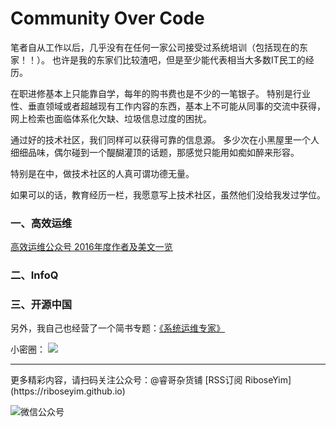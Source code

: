# Community Over Code

笔者自从工作以后，几乎没有在任何一家公司接受过系统培训（包括现在的东家！！）。
也许是我的东家们比较渣吧，但是至少能代表相当大多数IT民工的经历。

在职进修基本上只能靠自学，每年的购书费也是不少的一笔银子。
特别是行业性、垂直领域或者超越现有工作内容的东西，基本上不可能从同事的交流中获得，
网上检索也面临体系化欠缺、垃圾信息过度的困扰。

通过好的技术社区，我们同样可以获得可靠的信息源。
多少次在小黑屋里一个人细细品味，偶尔碰到一个醍醐灌顶的话题，那感觉只能用如痴如醉来形容。

特别是在中，做技术社区的人真可谓功德无量。

如果可以的话，教育经历一栏，我愿意写上技术社区，虽然他们没给我发过学位。

### 一、高效运维

[高效运维公众号 2016年度作者及美文一览](https://mp.weixin.qq.com/s?__biz=MzA4Nzg5Nzc5OA==&mid=2651663680&idx=1&sn=04c1239f098db6310a9b41641d78d03f&chksm=8bcbeee9bcbc67ff89a958340ba78983b85d9975efb462dc89cf6706dedab7f11c53e80cf1c1&scene=0&key=81e78a55b343bcb1d28c5315fbc7b30dae79964bd70692f4ff08248fde62b03bc820b5109bba5e5fc293b68d67f82a5c5b2c0ad93e21e52968fea44b8b329dce61613695766fb99aa73a7a46d29abc4c&ascene=0&uin=Mjg2OTA0MDQ4Mg%3D%3D)

### 二、InfoQ

### 三、开源中国


另外，我自己也经营了一个简书专题：[《系统运维专家》](http://www.jianshu.com/c/9a817d8a67ea)

小密圈：
![](http://o8m8ngokc.bkt.clouddn.com/riboseyim_id_quanzi_ops.png)

<hr>
更多精彩内容，请扫码关注公众号：@睿哥杂货铺 [RSS订阅 RiboseYim](https://riboseyim.github.io)

![微信公众号](http://o8m8ngokc.bkt.clouddn.com/qrcode_for_gh_896dd3dd5255_344.jpg)
